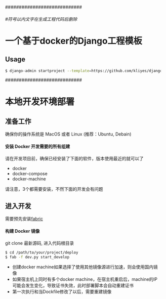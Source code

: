 ############################
###### #符号以内文字在生成工程代码后删除
# 一个基于docker的Django工程模板

## Usage
```bash
$ django-admin startproject --template=https://github.com/kliyes/django_project_template_docker/archive/dj20.zip [PROJECT NAME]
```
############################

# 本地开发环境部署

## 准备工作

确保你的操作系统是 MacOS 或者 Linux (推荐：Ubuntu, Debain)

#### 安装 Docker 开发需要的所有组建

请在开发项目前，确保已经安装了下面的软件，版本使用最近的就可以了

- docker
- docker-compose
- docker-machine

请注意，3个都需要安装，不然下面的开发会有问题

## 进入开发

需要预先安装[fabric](http://www.fabfile.org/)

#### 构建 Docker 镜像

git clone 最新源码, 进入代码根目录

```bash
$ cd /path/to/your/project/deploy
$ fab -f dev.py start_develop
```
- 创建docker machine如果选择了使用其他镜像源进行加速，则会使用国内镜像
- 如果宿主机上同时有多个docker machine，在宿主机重启后，machine的IP可能会发生变化，导致证书失效，此时部署脚本会自动重建证书
- 第一次执行和当Dockfile修改了以后，需要重建镜像
